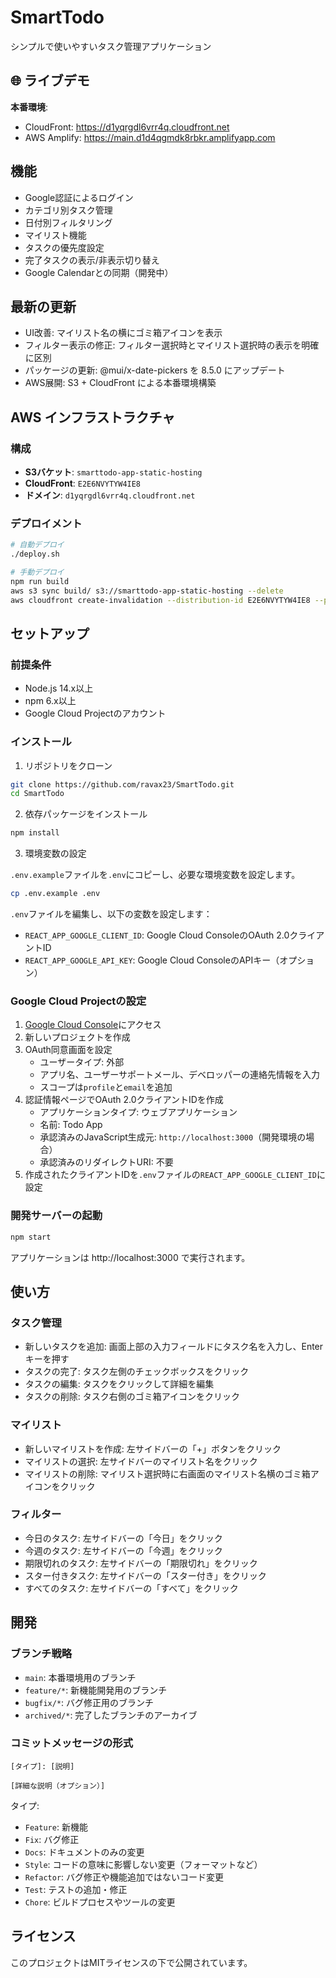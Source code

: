 # SmartTodo

シンプルで使いやすいタスク管理アプリケーション

## 🌐 ライブデモ

**本番環境**: 
- CloudFront: https://d1yqrgdl6vrr4q.cloudfront.net
- AWS Amplify: https://main.d1d4qgmdk8rbkr.amplifyapp.com

## 機能

- Google認証によるログイン
- カテゴリ別タスク管理
- 日付別フィルタリング
- マイリスト機能
- タスクの優先度設定
- 完了タスクの表示/非表示切り替え
- Google Calendarとの同期（開発中）

## 最新の更新

- UI改善: マイリスト名の横にゴミ箱アイコンを表示
- フィルター表示の修正: フィルター選択時とマイリスト選択時の表示を明確に区別
- パッケージの更新: @mui/x-date-pickers を 8.5.0 にアップデート
- AWS展開: S3 + CloudFront による本番環境構築

## AWS インフラストラクチャ

### 構成
- **S3バケット**: `smarttodo-app-static-hosting`
- **CloudFront**: `E2E6NVYTYW4IE8`
- **ドメイン**: `d1yqrgdl6vrr4q.cloudfront.net`

### デプロイメント
```bash
# 自動デプロイ
./deploy.sh

# 手動デプロイ
npm run build
aws s3 sync build/ s3://smarttodo-app-static-hosting --delete
aws cloudfront create-invalidation --distribution-id E2E6NVYTYW4IE8 --paths "/*"
```

## セットアップ

### 前提条件

- Node.js 14.x以上
- npm 6.x以上
- Google Cloud Projectのアカウント

### インストール

1. リポジトリをクローン

```bash
git clone https://github.com/ravax23/SmartTodo.git
cd SmartTodo
```

2. 依存パッケージをインストール

```bash
npm install
```

3. 環境変数の設定

`.env.example`ファイルを`.env`にコピーし、必要な環境変数を設定します。

```bash
cp .env.example .env
```

`.env`ファイルを編集し、以下の変数を設定します：

- `REACT_APP_GOOGLE_CLIENT_ID`: Google Cloud ConsoleのOAuth 2.0クライアントID
- `REACT_APP_GOOGLE_API_KEY`: Google Cloud ConsoleのAPIキー（オプション）

### Google Cloud Projectの設定

1. [Google Cloud Console](https://console.cloud.google.com/)にアクセス
2. 新しいプロジェクトを作成
3. OAuth同意画面を設定
   - ユーザータイプ: 外部
   - アプリ名、ユーザーサポートメール、デベロッパーの連絡先情報を入力
   - スコープは`profile`と`email`を追加
4. 認証情報ページでOAuth 2.0クライアントIDを作成
   - アプリケーションタイプ: ウェブアプリケーション
   - 名前: Todo App
   - 承認済みのJavaScript生成元: `http://localhost:3000`（開発環境の場合）
   - 承認済みのリダイレクトURI: 不要
5. 作成されたクライアントIDを`.env`ファイルの`REACT_APP_GOOGLE_CLIENT_ID`に設定

### 開発サーバーの起動

```bash
npm start
```

アプリケーションは http://localhost:3000 で実行されます。

## 使い方

### タスク管理

- 新しいタスクを追加: 画面上部の入力フィールドにタスク名を入力し、Enterキーを押す
- タスクの完了: タスク左側のチェックボックスをクリック
- タスクの編集: タスクをクリックして詳細を編集
- タスクの削除: タスク右側のゴミ箱アイコンをクリック

### マイリスト

- 新しいマイリストを作成: 左サイドバーの「+」ボタンをクリック
- マイリストの選択: 左サイドバーのマイリスト名をクリック
- マイリストの削除: マイリスト選択時に右画面のマイリスト名横のゴミ箱アイコンをクリック

### フィルター

- 今日のタスク: 左サイドバーの「今日」をクリック
- 今週のタスク: 左サイドバーの「今週」をクリック
- 期限切れのタスク: 左サイドバーの「期限切れ」をクリック
- スター付きタスク: 左サイドバーの「スター付き」をクリック
- すべてのタスク: 左サイドバーの「すべて」をクリック

## 開発

### ブランチ戦略

- `main`: 本番環境用のブランチ
- `feature/*`: 新機能開発用のブランチ
- `bugfix/*`: バグ修正用のブランチ
- `archived/*`: 完了したブランチのアーカイブ

### コミットメッセージの形式

```
[タイプ]: [説明]

[詳細な説明（オプション）]
```

タイプ:
- `Feature`: 新機能
- `Fix`: バグ修正
- `Docs`: ドキュメントのみの変更
- `Style`: コードの意味に影響しない変更（フォーマットなど）
- `Refactor`: バグ修正や機能追加ではないコード変更
- `Test`: テストの追加・修正
- `Chore`: ビルドプロセスやツールの変更

## ライセンス

このプロジェクトはMITライセンスの下で公開されています。
